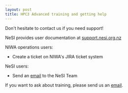 ```yaml
---
layout: post
title: HPC3 Advanced training and getting help
---
```


Don't hesitate to contact us if you need support!

NeSI provides user documentation at [support.nesi.org.nz](https://support.nesi.org.nz)

NIWA operations users:
* Create a ticket on NIWA's JIRA ticket system

NeSI users: 
* Send an [email](mailto:support@nesi.org.nz) to the NeSI Team

If you want to ask about training, please send us an [email](mailto:training@nesi.orb.nz).
